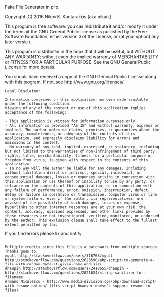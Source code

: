 Fake File Generator in php. 

Copyright (C) 2016  Nikos K. Kantarakias (aka nikant)

This program is free software: you can redistribute it and/or modify
it under the terms of the GNU General Public License as published by
the Free Software Foundation, either version 3 of the License, or
(at your option) any later version.

This program is distributed in the hope that it will be useful,
but WITHOUT ANY WARRANTY; without even the implied warranty of
MERCHANTABILITY or FITNESS FOR A PARTICULAR PURPOSE.  See the
GNU General Public License for more details.

You should have received a copy of the GNU General Public License
along with this program.  If not, see <http://www.gnu.org/licenses/>.

~~~~~~~~~~~~~~~~~~~~~~~~~~~~~~~~~~~~~~~~~~~~~~~~~~~~~~~~~~~~~~~~~~~~~~~~~~~~
Legal Disclaimer

Information contained in this application has been made available under the following condition.
Viewing of any of the content or use of this application implies acceptance of the following:

- This application is written for information purposes only.
- All information is provided "AS IS" and without warranty, express or implied. The author makes no claims, promises, or guarantees about the accuracy, completeness, or adequacy of the contents of this application, and expressly disclaims liability for errors and omissions in the content.
- No warranty of any kind, implied, expressed, or statutory, including but not limited to the warranties of non-infringement of third party rights, title, merchantability, fitness for a particular purpose or freedom from virus, is given with respect to the contents of this application.
- In no way will the author be liable for any damages, including without limitation direct or indirect, special, incidental, or consequential damages, losses or expenses arising in connection with this application or use thereof or inability to use by any party, or reliance on the contents of this application, or in connection with any failure of performance, error, omission, interruption, defect, delay or failure in operation or transmission, computer virus or line or system failure, even if the author, its representatives, are advised of the possibility of such damages, losses or expense, hyperlinks to other internet resources are at your own risk; the content, accuracy, opinions expressed, and other links provided by these resources are not investigated, verified, monitored, or endorsed by the author. This exclusion clause shall take effect to the fullest extent permitted by law.
~~~~~~~~~~~~~~~~~~~~~~~~~~~~~~~~~~~~~~~~~~~~~~~~~~~~~~~~~~~~~~~~~~~~~~~~~~~~
If you find errors please fix and notify!
~~~~~~~~~~~~~~~~~~~~~~~~~~~~~~~~~~~~~~~~~~~~~~~~~~~~~~~~~~~~~~~~~~~~~~~~~~~~

Multiple credits since this file is a patchwork from multiple sources
Thanks goes to:
mgutt http://stackoverflow.com/users/318765/mgutt - http://stackoverflow.com/questions/2623590/php-script-to-generate-a-file-with-random-data-of-given-name-and-size
dhaupin http://stackoverflow.com/users/2418655/dhaupin - http://stackoverflow.com/questions/2021624/string-sanitizer-for-filename
Armand Niculescu - http://www.media-division.com/php-download-script-with-resume-option/ (this script however doesn't support resume in files)
